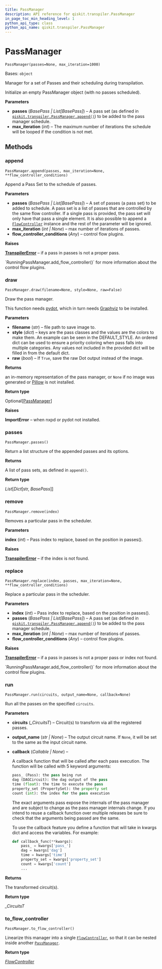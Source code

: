 ```yaml
---
title: PassManager
description: API reference for qiskit.transpiler.PassManager
in_page_toc_min_heading_level: 1
python_api_type: class
python_api_name: qiskit.transpiler.PassManager
---
```


# PassManager

<span id="qiskit.transpiler.PassManager" />

`PassManager(passes=None, max_iteration=1000)`

Bases: `object`

Manager for a set of Passes and their scheduling during transpilation.

Initialize an empty PassManager object (with no passes scheduled).

**Parameters**

*   **passes** (*BasePass | List\[BasePass]*) – A pass set (as defined in [`qiskit.transpiler.PassManager.append()`](qiskit.transpiler.PassManager#append "qiskit.transpiler.PassManager.append")) to be added to the pass manager schedule.
*   **max\_iteration** (*int*) – The maximum number of iterations the schedule will be looped if the condition is not met.

## Methods

<span id="qiskit-transpiler-passmanager-append" />

### append

<span id="qiskit.transpiler.PassManager.append" />

`PassManager.append(passes, max_iteration=None, **flow_controller_conditions)`

Append a Pass Set to the schedule of passes.

**Parameters**

*   **passes** (*BasePass | List\[BasePass]*) – A set of passes (a pass set) to be added to schedule. A pass set is a list of passes that are controlled by the same flow controller. If a single pass is provided, the pass set will only have that pass a single element. It is also possible to append a [`FlowController`](qiskit.transpiler.FlowController "qiskit.transpiler.runningpassmanager.FlowController") instance and the rest of the parameter will be ignored.
*   **max\_iteration** (*int | None*) – max number of iterations of passes.
*   **flow\_controller\_conditions** (*Any*) – control flow plugins.

**Raises**

[**TranspilerError**](qiskit.transpiler.TranspilerError "qiskit.transpiler.TranspilerError") – if a pass in passes is not a proper pass.

<Admonition title="See also" type="note">
  `RunningPassManager.add_flow_controller()` for more information about the control flow plugins.
</Admonition>

<span id="qiskit-transpiler-passmanager-draw" />

### draw

<span id="qiskit.transpiler.PassManager.draw" />

`PassManager.draw(filename=None, style=None, raw=False)`

Draw the pass manager.

This function needs [pydot](https://github.com/erocarrera/pydot), which in turn needs [Graphviz](https://www.graphviz.org/) to be installed.

**Parameters**

*   **filename** (*str*) – file path to save image to.
*   **style** (*dict*) – keys are the pass classes and the values are the colors to make them. An example can be seen in the DEFAULT\_STYLE. An ordered dict can be used to ensure a priority coloring when pass falls into multiple categories. Any values not included in the provided dict will be filled in from the default dict.
*   **raw** (*bool*) – If `True`, save the raw Dot output instead of the image.

**Returns**

an in-memory representation of the pass manager, or `None` if no image was generated or [Pillow](https://pypi.org/project/Pillow/) is not installed.

**Return type**

Optional\[[PassManager](qiskit.transpiler.PassManager "qiskit.transpiler.PassManager")]

**Raises**

**ImportError** – when nxpd or pydot not installed.

<span id="qiskit-transpiler-passmanager-passes" />

### passes

<span id="qiskit.transpiler.PassManager.passes" />

`PassManager.passes()`

Return a list structure of the appended passes and its options.

**Returns**

A list of pass sets, as defined in `append()`.

**Return type**

*List*\[*Dict*\[str, *BasePass*]]

<span id="qiskit-transpiler-passmanager-remove" />

### remove

<span id="qiskit.transpiler.PassManager.remove" />

`PassManager.remove(index)`

Removes a particular pass in the scheduler.

**Parameters**

**index** (*int*) – Pass index to replace, based on the position in passes().

**Raises**

[**TranspilerError**](qiskit.transpiler.TranspilerError "qiskit.transpiler.TranspilerError") – if the index is not found.

<span id="qiskit-transpiler-passmanager-replace" />

### replace

<span id="qiskit.transpiler.PassManager.replace" />

`PassManager.replace(index, passes, max_iteration=None, **flow_controller_conditions)`

Replace a particular pass in the scheduler.

**Parameters**

*   **index** (*int*) – Pass index to replace, based on the position in passes().
*   **passes** (*BasePass | List\[BasePass]*) – A pass set (as defined in [`qiskit.transpiler.PassManager.append()`](qiskit.transpiler.PassManager#append "qiskit.transpiler.PassManager.append")) to be added to the pass manager schedule.
*   **max\_iteration** (*int | None*) – max number of iterations of passes.
*   **flow\_controller\_conditions** (*Any*) – control flow plugins.

**Raises**

[**TranspilerError**](qiskit.transpiler.TranspilerError "qiskit.transpiler.TranspilerError") – if a pass in passes is not a proper pass or index not found.

<Admonition title="See also" type="note">
  `RunningPassManager.add_flow_controller()` for more information about the control flow plugins.
</Admonition>

<span id="qiskit-transpiler-passmanager-run" />

### run

<span id="qiskit.transpiler.PassManager.run" />

`PassManager.run(circuits, output_name=None, callback=None)`

Run all the passes on the specified `circuits`.

**Parameters**

*   **circuits** (*\_CircuitsT*) – Circuit(s) to transform via all the registered passes.

*   **output\_name** (*str | None*) – The output circuit name. If `None`, it will be set to the same as the input circuit name.

*   **callback** (*Callable | None*) –

    A callback function that will be called after each pass execution. The function will be called with 5 keyword arguments:

    ```python
    pass_ (Pass): the pass being run
    dag (DAGCircuit): the dag output of the pass
    time (float): the time to execute the pass
    property_set (PropertySet): the property set
    count (int): the index for the pass execution
    ```

    The exact arguments pass expose the internals of the pass manager and are subject to change as the pass manager internals change. If you intend to reuse a callback function over multiple releases be sure to check that the arguments being passed are the same.

    To use the callback feature you define a function that will take in kwargs dict and access the variables. For example:

    ```python
    def callback_func(**kwargs):
        pass_ = kwargs['pass_']
        dag = kwargs['dag']
        time = kwargs['time']
        property_set = kwargs['property_set']
        count = kwargs['count']
        ...
    ```

**Returns**

The transformed circuit(s).

**Return type**

*\_CircuitsT*

<span id="qiskit-transpiler-passmanager-to-flow-controller" />

### to\_flow\_controller

<span id="qiskit.transpiler.PassManager.to_flow_controller" />

`PassManager.to_flow_controller()`

Linearize this manager into a single [`FlowController`](qiskit.transpiler.FlowController "qiskit.transpiler.FlowController"), so that it can be nested inside another [`PassManager`](qiskit.transpiler.PassManager "qiskit.transpiler.PassManager").

**Return type**

[*FlowController*](qiskit.transpiler.FlowController "qiskit.transpiler.runningpassmanager.FlowController")

